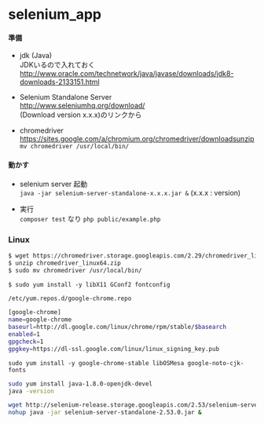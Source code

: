 # selenium_app  

#### 準備
- jdk (Java)\
JDKいるので入れておく
http://www.oracle.com/technetwork/java/javase/downloads/jdk8-downloads-2133151.html

- Selenium Standalone Server \
http://www.seleniumhq.org/download/ \
(Download version x.x.x)のリンクから

- chromedriver \
https://sites.google.com/a/chromium.org/chromedriver/downloadsunzip \
`mv chromedriver /usr/local/bin/`

#### 動かす
- selenium server 起動 \
`java -jar selenium-server-standalone-x.x.x.jar &` (x.x.x : version)

- 実行 \
`composer test` なり `php public/example.php` 



### Linux

```bash
$ wget https://chromedriver.storage.googleapis.com/2.29/chromedriver_linux64.zip
$ unzip chromedriver_linux64.zip
$ sudo mv chromedriver /usr/local/bin/
```
`$ sudo yum install -y libX11 GConf2 fontconfig`

```bash
/etc/yum.repos.d/google-chrome.repo

[google-chrome]
name=google-chrome
baseurl=http://dl.google.com/linux/chrome/rpm/stable/$basearch
enabled=1
gpgcheck=1
gpgkey=https://dl-ssl.google.com/linux/linux_signing_key.pub
```

`sudo yum install -y google-chrome-stable libOSMesa google-noto-cjk-fonts`


```bash
sudo yum install java-1.8.0-openjdk-devel
java -version

wget http://selenium-release.storage.googleapis.com/2.53/selenium-server-standalone-2.53.0.jar
nohup java -jar selenium-server-standalone-2.53.0.jar &
```
